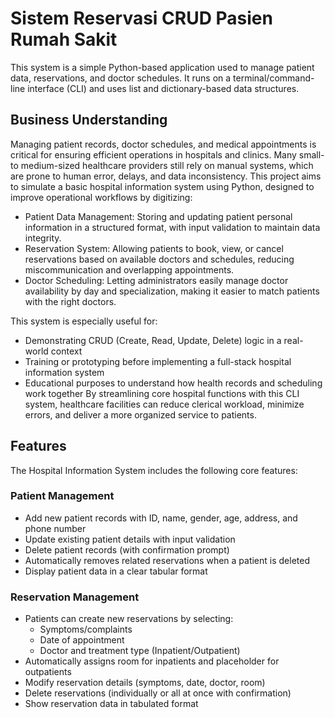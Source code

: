 # Sistem Reservasi CRUD Pasien Rumah Sakit
This system is a simple Python-based application used to manage patient data, reservations, and doctor schedules. It runs on a terminal/command-line interface (CLI) and uses list and dictionary-based data structures.

## Business Understanding
Managing patient records, doctor schedules, and medical appointments is critical for ensuring efficient operations in hospitals and clinics. Many small- to medium-sized healthcare providers still rely on manual systems, which are prone to human error, delays, and data inconsistency. This project aims to simulate a basic hospital information system using Python, designed to improve operational workflows by digitizing:
- Patient Data Management: Storing and updating patient personal information in a structured format, with input validation to maintain data integrity.
- Reservation System: Allowing patients to book, view, or cancel reservations based on available doctors and schedules, reducing miscommunication and overlapping appointments.
- Doctor Scheduling: Letting administrators easily manage doctor availability by day and specialization, making it easier to match patients with the right doctors.

This system is especially useful for:
- Demonstrating CRUD (Create, Read, Update, Delete) logic in a real-world context
- Training or prototyping before implementing a full-stack hospital information system
- Educational purposes to understand how health records and scheduling work together
By streamlining core hospital functions with this CLI system, healthcare facilities can reduce clerical workload, minimize errors, and deliver a more organized service to patients.

## Features
The Hospital Information System includes the following core features:
### Patient Management
- Add new patient records with ID, name, gender, age, address, and phone number
- Update existing patient details with input validation
- Delete patient records (with confirmation prompt)
- Automatically removes related reservations when a patient is deleted
- Display patient data in a clear tabular format

### Reservation Management
- Patients can create new reservations by selecting:
  - Symptoms/complaints
  - Date of appointment
  - Doctor and treatment type (Inpatient/Outpatient)
- Automatically assigns room for inpatients and placeholder for outpatients
- Modify reservation details (symptoms, date, doctor, room)
- Delete reservations (individually or all at once with confirmation)
- Show reservation data in tabulated format

